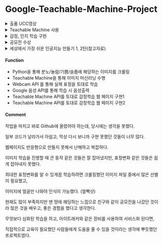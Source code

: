 # Google-Teachable-Machine-Project

<details>
<summary>출품 UCC영상</summary>
<div markdown="1"> 
https://drive.google.com/file/d/1HDjnWheEc7eM8prugSlrjqs3UkteXcV_/view?usp=sharing
</div>
</details>

<details>
<summary>Teachable Machine 사용</summary>
<div markdown="1"> 
https://teachablemachine.withgoogle.com/models/fCtu6At15/
</div>
</details>

<details>
<summary>감정, 인지 학습 구현</summary>
<div markdown="1"> 
https://awesome-hodgkin-47e8d6.netlify.app/
</div>
</details>

<details>
<summary>공모전 수상</summary>
<div markdown="1"> 
<image src="https://user-images.githubusercontent.com/83220871/140457746-62402183-7a3d-4b7b-842a-846298933771.jpg" width="300" height="400"/>
</div>
</details>

<details>
<summary>세상에서 가장 쉬운 인공지능 만들기 1, 2탄(참고자료)</summary>
<div markdown="1"> 
https://youtu.be/USQGTW34lO8
  
https://youtu.be/9SwdGFzFb5Y
</div>
</details>

#### Function

* Python을 통해 분노/놀람/기쁨/슬픔에 해당하는 이미지를 크롤링
* Teachable Machine을 통해 이미지 머신러닝 수행
* Webcam API 를 통해 실제 표정을 토대로 학습
* Google 음성 API를 통해 학습 시 음성출력
* Teachable Machine API를 토대로 감정학습 웹 페이지 구현1
* Teachable Machine API를 토대로 감정학습 웹 페이지 구현2


#### Comment

작업을 마치고 바로 Github에 올렸어야 하는데, 당시에는 생각을 못했다.

일부 코드가 날라가서 아쉽고, 막상 다시 보니까 구현 못했던 것들이 너무 많다.

웹페이지도 반응형으로 만들지 못해서 난해하고 복잡하다.

이미지 학습을 진행할 때 큰 동작 같은 것들은 잘 잡아냈지만, 표정변화 같은 것들은 쉽게 잡아내지 못했다.

최대한 표정변화를 알 수 있게끔 학습하려면 크롤링했던 이미지 파일 중에서 많은 선별이 필요했고,

이미지에 얼굴만 나와야 인식이 가능했다. (얼빡샷)

현재도 많이 부족하지만 맨 땅에 헤딩하는 느낌으로 친구와 같이 공모전을 나갔던 것이라 많은 것을 배우고, 좋은 경험을 했다고 생각한다.

무엇보다 심화된 학습을 하고, 아이트래커와 같은 장비를 사용하여 서비스화 된다면,

직접적으로 교육이 필요했던 사람들에게 도움을 줄 수 있을 것이라는 생각에 뿌듯했던 프로젝트였다.

